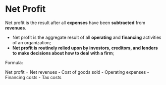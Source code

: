 # Net Profit

Net profit is the result after all **expenses** have been **subtracted** from **revenues**.

- Net profit is the aggregate result of all **operating** and **financing** activities of an organization;
- **Net profit is routinely relied upon by investors, creditors, and lenders to make decisions about how to deal with a firm**;

Formula:

Net profit = Net revenues - Cost of goods sold - Operating expenses - Financing costs - Tax costs